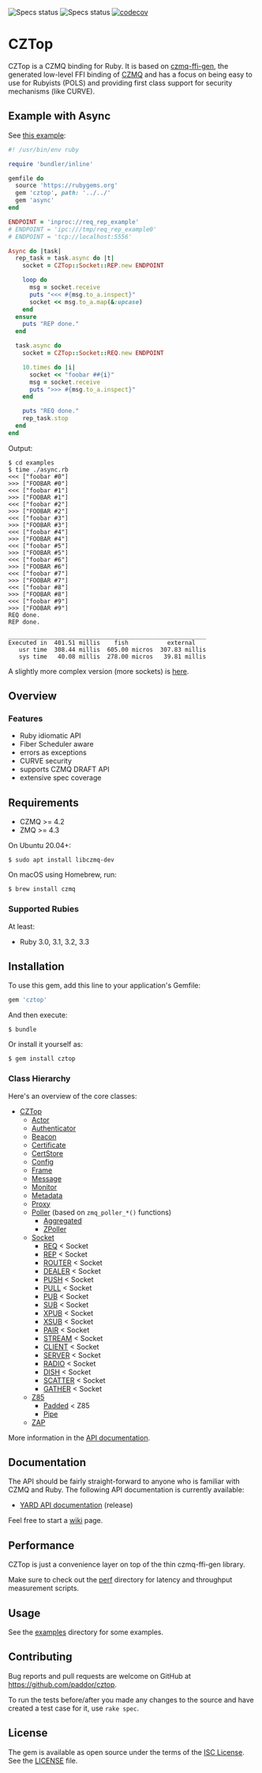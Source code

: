 ![Specs status](https://github.com/paddor/cztop/workflows/STABLE%20API/badge.svg)
![Specs status](https://github.com/paddor/cztop/workflows/DRAFT%20API/badge.svg)
[![codecov](https://codecov.io/gh/paddor/cztop/branch/master/graph/badge.svg?token=TnjOba97R7)](https://codecov.io/gh/paddor/cztop)

# CZTop

CZTop is a CZMQ binding for Ruby. It is based on
[czmq-ffi-gen](https://github.com/paddor/czmq-ffi-gen), the generated low-level
FFI binding of [CZMQ](https://github.com/zeromq/czmq) and has a focus on being
easy to use for Rubyists (POLS) and providing first class support for security
mechanisms (like CURVE).


## Example with Async

See [this example](https://github.com/paddor/cztop/blob/master/examples/async.rb):

```ruby
#! /usr/bin/env ruby

require 'bundler/inline'

gemfile do
  source 'https://rubygems.org'
  gem 'cztop', path: '../../'
  gem 'async'
end

ENDPOINT = 'inproc://req_rep_example'
# ENDPOINT = 'ipc:///tmp/req_rep_example0'
# ENDPOINT = 'tcp://localhost:5556'

Async do |task|
  rep_task = task.async do |t|
    socket = CZTop::Socket::REP.new ENDPOINT

    loop do
      msg = socket.receive
      puts "<<< #{msg.to_a.inspect}"
      socket << msg.to_a.map(&:upcase)
    end
  ensure
    puts "REP done."
  end

  task.async do
    socket = CZTop::Socket::REQ.new ENDPOINT

    10.times do |i|
      socket << "foobar ##{i}"
      msg = socket.receive
      puts ">>> #{msg.to_a.inspect}"
    end

    puts "REQ done."
    rep_task.stop
  end
end
```


Output:
```
$ cd examples
$ time ./async.rb
<<< ["foobar #0"]
>>> ["FOOBAR #0"]
<<< ["foobar #1"]
>>> ["FOOBAR #1"]
<<< ["foobar #2"]
>>> ["FOOBAR #2"]
<<< ["foobar #3"]
>>> ["FOOBAR #3"]
<<< ["foobar #4"]
>>> ["FOOBAR #4"]
<<< ["foobar #5"]
>>> ["FOOBAR #5"]
<<< ["foobar #6"]
>>> ["FOOBAR #6"]
<<< ["foobar #7"]
>>> ["FOOBAR #7"]
<<< ["foobar #8"]
>>> ["FOOBAR #8"]
<<< ["foobar #9"]
>>> ["FOOBAR #9"]
REQ done.
REP done.

________________________________________________________
Executed in  401.51 millis    fish           external
   usr time  308.44 millis  605.00 micros  307.83 millis
   sys time   40.08 millis  278.00 micros   39.81 millis

```

A slightly more complex version (more sockets) is [here](https://github.com/paddor/cztop/blob/master/examples/massive_async.rb).

## Overview

### Features

* Ruby idiomatic API
* Fiber Scheduler aware
* errors as exceptions
* CURVE security
* supports CZMQ DRAFT API
* extensive spec coverage

## Requirements


* CZMQ >= 4.2
* ZMQ >= 4.3


On Ubuntu 20.04+:

    $ sudo apt install libczmq-dev

On macOS using Homebrew, run:

    $ brew install czmq

### Supported Rubies

At least:

* Ruby 3.0, 3.1, 3.2, 3.3

## Installation

To use this gem, add this line to your application's Gemfile:

```ruby
gem 'cztop'
```

And then execute:

    $ bundle

Or install it yourself as:

    $ gem install cztop

### Class Hierarchy

Here's an overview of the core classes:

* [CZTop](http://www.rubydoc.info/gems/cztop/CZTop)
  * [Actor](http://www.rubydoc.info/gems/cztop/CZTop)
  * [Authenticator](http://www.rubydoc.info/gems/cztop/CZTop/Authenticator)
  * [Beacon](http://www.rubydoc.info/gems/cztop/CZTop/Beacon)
  * [Certificate](http://www.rubydoc.info/gems/cztop/CZTop/Certificate)
  * [CertStore](http://www.rubydoc.info/gems/cztop/CZTop/CertStore)
  * [Config](http://www.rubydoc.info/gems/cztop/CZTop/Config)
  * [Frame](http://www.rubydoc.info/gems/cztop/CZTop/Frame)
  * [Message](http://www.rubydoc.info/gems/cztop/CZTop/Message)
  * [Monitor](http://www.rubydoc.info/gems/cztop/CZTop/Monitor)
  * [Metadata](http://www.rubydoc.info/gems/cztop/CZTop/Metadata)
  * [Proxy](http://www.rubydoc.info/gems/cztop/CZTop/Proxy)
  * [Poller](http://www.rubydoc.info/gems/cztop/CZTop/Poller) (based on `zmq_poller_*()` functions)
    * [Aggregated](http://www.rubydoc.info/gems/cztop/CZTop/Poller/Aggregated)
    * [ZPoller](http://www.rubydoc.info/gems/cztop/CZTop/Poller/ZPoller)
  * [Socket](http://www.rubydoc.info/gems/cztop/CZTop/Socket)
    * [REQ](http://www.rubydoc.info/gems/cztop/CZTop/Socket/REQ) < Socket
    * [REP](http://www.rubydoc.info/gems/cztop/CZTop/Socket/REP) < Socket
    * [ROUTER](http://www.rubydoc.info/gems/cztop/CZTop/Socket/ROUTER) < Socket
    * [DEALER](http://www.rubydoc.info/gems/cztop/CZTop/Socket/DEALER) < Socket
    * [PUSH](http://www.rubydoc.info/gems/cztop/CZTop/Socket/PUSH) < Socket
    * [PULL](http://www.rubydoc.info/gems/cztop/CZTop/Socket/PULL) < Socket
    * [PUB](http://www.rubydoc.info/gems/cztop/CZTop/Socket/PUB) < Socket
    * [SUB](http://www.rubydoc.info/gems/cztop/CZTop/Socket/SUB) < Socket
    * [XPUB](http://www.rubydoc.info/gems/cztop/CZTop/Socket/XPUB) < Socket
    * [XSUB](http://www.rubydoc.info/gems/cztop/CZTop/Socket/XSUB) < Socket
    * [PAIR](http://www.rubydoc.info/gems/cztop/CZTop/Socket/PAIR) < Socket
    * [STREAM](http://www.rubydoc.info/gems/cztop/CZTop/Socket/STREAM) < Socket
    * [CLIENT](http://www.rubydoc.info/gems/cztop/CZTop/Socket/CLIENT) < Socket
    * [SERVER](http://www.rubydoc.info/gems/cztop/CZTop/Socket/SERVER) < Socket
    * [RADIO](http://www.rubydoc.info/gems/cztop/CZTop/Socket/RADIO) < Socket
    * [DISH](http://www.rubydoc.info/gems/cztop/CZTop/Socket/DISH) < Socket
    * [SCATTER](http://www.rubydoc.info/gems/cztop/CZTop/Socket/SCATTER) < Socket
    * [GATHER](http://www.rubydoc.info/gems/cztop/CZTop/Socket/GATHER) < Socket
  * [Z85](http://www.rubydoc.info/gems/cztop/CZTop/Z85)
    * [Padded](http://www.rubydoc.info/gems/cztop/CZTop/Z85/Padded) < Z85
    * [Pipe](http://www.rubydoc.info/gems/cztop/CZTop/Z85/Pipe)
  * [ZAP](http://www.rubydoc.info/gems/cztop/CZTop/ZAP)

More information in the [API documentation](http://www.rubydoc.info/github/paddor/cztop).

## Documentation

The API should be fairly straight-forward to anyone who is familiar with CZMQ
and Ruby.  The following API documentation is currently available:

* [YARD API documentation](http://www.rubydoc.info/gems/cztop) (release)

Feel free to start a [wiki](https://github.com/paddor/cztop/wiki) page.

## Performance

CZTop is just a convenience layer on top of the thin czmq-ffi-gen library.

Make sure to check out the
[perf](https://github.com/paddor/cztop/blob/master/perf) directory for latency
and throughput measurement scripts.

## Usage

See the [examples](https://github.com/paddor/cztop/blob/master/examples) directory for some examples.


## Contributing

Bug reports and pull requests are welcome on GitHub at https://github.com/paddor/cztop.

To run the tests before/after you made any changes to the source and have
created a test case for it, use `rake spec`.

## License

The gem is available as open source under the terms of the [ISC License](http://opensource.org/licenses/ISC).
See the [LICENSE](https://github.com/paddor/cztop/blob/master/LICENSE) file.
